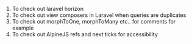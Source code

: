 1. To check out laravel horizon
2. To check out view composers in Laravel when queries are duplicates
3. To check out morphToOne, morphToMany etc.. for comments for example
4. To check out AlpineJS refs and next ticks for accessibility
